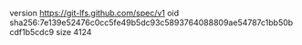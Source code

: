 version https://git-lfs.github.com/spec/v1
oid sha256:7e139e52476c0cc5fe49b5dc93c5893764088809ae54787c1bb50bcdf1b5cdc9
size 4124
